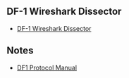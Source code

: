 ## DF-1 Wireshark Dissector
- [DF-1 Wireshark Dissector](/df1/dissectors/packet-df1.c)

## Notes

- [DF1 Protocol Manual](https://literature.rockwellautomation.com/idc/groups/literature/documents/rm/1770-rm516_-en-p.pdf)

